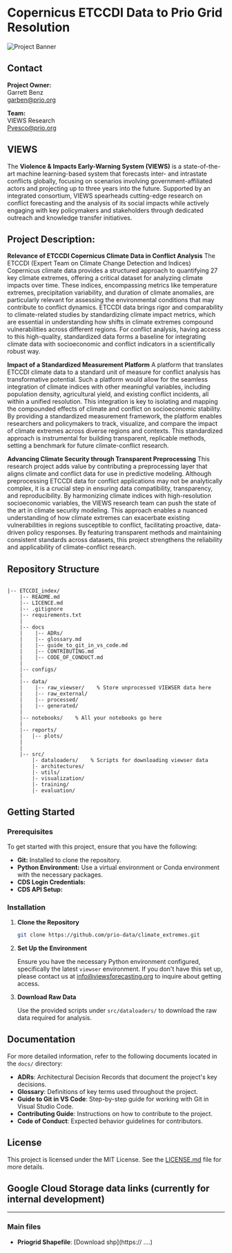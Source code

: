 # Copernicus ETCCDI Data to Prio Grid Resolution


![Project Banner](https://pbs.twimg.com/profile_banners/1237000633896652800/1717069203/1500x500)


## Contact

**Project Owner:**  
Garrett Benz  
[garben@prio.org](mailto:garben@prio.org)

**Team:**  
VIEWS Research  
[Pvesco@prio.org](mailto:pvesco@prio.org)

## VIEWS

The **Violence & Impacts Early-Warning System (VIEWS)** is a state-of-the-art machine learning-based system that forecasts inter- and intrastate conflicts globally, focusing on scenarios involving government-affiliated actors and projecting up to three years into the future. Supported by an integrated consortium, VIEWS spearheads cutting-edge research on conflict forecasting and the analysis of its social impacts while actively engaging with key policymakers and stakeholders through dedicated outreach and knowledge transfer initiatives.

## Project Description: 

**Relevance of ETCCDI Copernicus Climate Data in Conflict Analysis**
The ETCCDI (Expert Team on Climate Change Detection and Indices) Copernicus climate data provides a structured approach to quantifying 27 key climate extremes, offering a critical dataset for analyzing climate impacts over time. These indices, encompassing metrics like temperature extremes, precipitation variability, and duration of climate anomalies, are particularly relevant for assessing the environmental conditions that may contribute to conflict dynamics. ETCCDI data brings rigor and comparability to climate-related studies by standardizing climate impact metrics, which are essential in understanding how shifts in climate extremes compound vulnerabilities across different regions. For conflict analysis, having access to this high-quality, standardized data forms a baseline for integrating climate data with socioeconomic and conflict indicators in a scientifically robust way.

**Impact of a Standardized Measurement Platform**
A platform that translates ETCCDI climate data to a standard unit of measure for conflict analysis has transformative potential. Such a platform would allow for the seamless integration of climate indices with other meaningful variables, including population density, agricultural yield, and existing conflict incidents, all within a unified resolution. This integration is key to isolating and mapping the compounded effects of climate and conflict on socioeconomic stability. By providing a standardized measurement framework, the platform enables researchers and policymakers to track, visualize, and compare the impact of climate extremes across diverse regions and contexts. This standardized approach is instrumental for building transparent, replicable methods, setting a benchmark for future climate-conflict research.

**Advancing Climate Security through Transparent Preprocessing**
This research project adds value by contributing a preprocessing layer that aligns climate and conflict data for use in predictive modeling. Although preprocessing ETCCDI data for conflict applications may not be analytically complex, it is a crucial step in ensuring data compatibility, transparency, and reproducibility. By harmonizing climate indices with high-resolution socioeconomic variables, the VIEWS research team can push the state of the art in climate security modeling. This approach enables a nuanced understanding of how climate extremes can exacerbate existing vulnerabilities in regions susceptible to conflict, facilitating proactive, data-driven policy responses. By featuring transparent methods and maintaining consistent standards across datasets, this project strengthens the reliability and applicability of climate-conflict research.


## Repository Structure

```

|-- ETCCDI_index/
    |-- README.md
    |-- LICENCE.md
    |-- .gitignore
    |-- requirements.txt
    |
    |-- docs
    |    |-- ADRs/
    |    |-- glossary.md
    |    |-- guide_to_git_in_vs_code.md
    |    |-- CONTRIBUTING.md
    |    |-- CODE_OF_CONDUCT.md
    |
    |-- configs/
    |
    |-- data/
    |    |-- raw_viewser/    % Store unprocessed VIEWSER data here
    |    |-- raw_external/
    |    |-- processed/
    |    |-- generated/
    |
    |-- notebooks/    % All your notebooks go here 
    |
    |-- reports/
    |   |-- plots/
    |
    |
    |-- src/
        |- dataloaders/    % Scripts for downloading viewser data
        |- architectures/
        |- utils/
        |- visualization/
        |- training/
        |- evaluation/
```

## Getting Started

### Prerequisites

To get started with this project, ensure that you have the following:

- **Git:** Installed to clone the repository.
- **Python Environment:** Use a virtual environment or Conda environment with the necessary packages.
- **CDS Login Credentials:**
- **CDS API Setup:** 

### Installation

1. **Clone the Repository**

    ```bash
    git clone https://github.com/prio-data/climate_extremes.git
    ```

2. **Set Up the Environment**

    Ensure you have the necessary Python environment configured, specifically the latest `viewser` environment. If you don't have this set up, please contact us at [info@viewsforecasting.org](mailto:info@viewsforecasting.org) to inquire about getting access.


3. **Download Raw Data**

    Use the provided scripts under `src/dataloaders/` to download the raw data required for analysis.

## Documentation

For more detailed information, refer to the following documents located in the `docs/` directory:

- **ADRs**: Architectural Decision Records that document the project's key decisions.
- **Glossary**: Definitions of key terms used throughout the project.
- **Guide to Git in VS Code**: Step-by-step guide for working with Git in Visual Studio Code.
- **Contributing Guide**: Instructions on how to contribute to the project.
- **Code of Conduct**: Expected behavior guidelines for contributors.

## License

This project is licensed under the MIT License. See the [LICENSE.md](./LICENSE.md) file for more details.

## Google Cloud Storage data links (currently for internal development)

----
### Main files
- **Priogrid Shapefile**: [Download shp](https:// ....)
